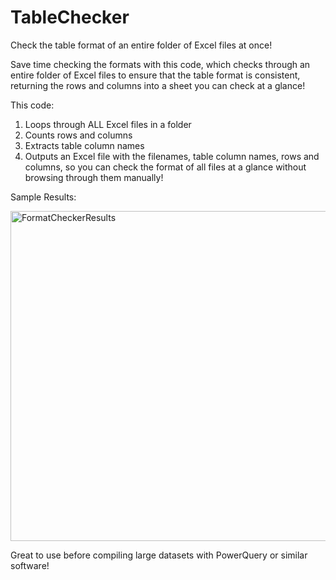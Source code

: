 # TableChecker
Check the table format of an entire folder of Excel files at once!

Save time checking the formats with this code, which checks through an entire folder of Excel files to ensure that the table format is consistent, returning the rows and columns into a sheet you can check at a glance! 

This code:
1. Loops through ALL Excel files in a folder
2. Counts rows and columns
3. Extracts table column names
4. Outputs an Excel file with the filenames, table column names, rows and columns, so you can check the format of all files at a glance without browsing through them manually!

Sample Results:

<img width="528" alt="FormatCheckerResults" src="https://github.com/dyan-st/TableChecker/assets/140136462/010abdc6-14c9-4f69-8fad-526ca2a5dca6">

Great to use before compiling large datasets with PowerQuery or similar software!
